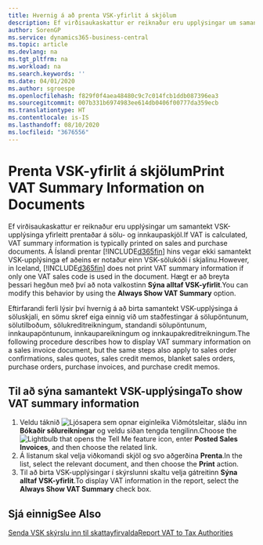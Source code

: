 ```yaml
---
title: Hvernig á að prenta VSK-yfirlit á skjölum
description: Ef virðisaukaskattur er reiknaður eru upplýsingar um samantekt VSK-upplýsinga yfirleitt prentaðar á sölu- og innkaupaskjöl.
author: SorenGP
ms.service: dynamics365-business-central
ms.topic: article
ms.devlang: na
ms.tgt_pltfrm: na
ms.workload: na
ms.search.keywords: ''
ms.date: 04/01/2020
ms.author: sgroespe
ms.openlocfilehash: f829f0f4aea48480c9c7c014fcb1ddb087396ea3
ms.sourcegitcommit: 007b331b6974983ee614db0406f00777da359ecb
ms.translationtype: HT
ms.contentlocale: is-IS
ms.lasthandoff: 08/10/2020
ms.locfileid: "3676556"
---
```

# <a name="print-vat-summary-information-on-documents"></a><span data-ttu-id="f9783-103">Prenta VSK-yfirlit á skjölum</span><span class="sxs-lookup"><span data-stu-id="f9783-103">Print VAT Summary Information on Documents</span></span>
<span data-ttu-id="f9783-104">Ef virðisaukaskattur er reiknaður eru upplýsingar um samantekt VSK-upplýsinga yfirleitt prentaðar á sölu- og innkaupaskjöl.</span><span class="sxs-lookup"><span data-stu-id="f9783-104">If VAT is calculated, VAT summary information is typically printed on sales and purchase documents.</span></span> <span data-ttu-id="f9783-105">Á Íslandi prentar [!INCLUDE[d365fin](../../includes/d365fin_md.md)] hins vegar ekki samantekt VSK-upplýsinga ef aðeins er notaður einn VSK-sölukóði í skjalinu.</span><span class="sxs-lookup"><span data-stu-id="f9783-105">However, in Iceland, [!INCLUDE[d365fin](../../includes/d365fin_md.md)] does not print VAT summary information if only one VAT sales code is used in the document.</span></span> <span data-ttu-id="f9783-106">Hægt er að breyta þessari hegðun með því að nota valkostinn **Sýna alltaf VSK-yfirlit**.</span><span class="sxs-lookup"><span data-stu-id="f9783-106">You can modify this behavior by using the **Always Show VAT Summary** option.</span></span>  

<span data-ttu-id="f9783-107">Eftirfarandi ferli lýsir því hvernig á að birta samantekt VSK-upplýsinga á söluskjali, en sömu skref eiga einnig við um staðfestingar á sölupöntunum, sölutilboðum, sölukreditreikningum, standandi sölupöntunum, innkaupapöntunum, innkaupareikningum og innkaupakreditreikningum.</span><span class="sxs-lookup"><span data-stu-id="f9783-107">The following procedure describes how to display VAT summary information on a sales invoice document, but the same steps also apply to sales order confirmations, sales quotes, sales credit memos, blanket sales orders, purchase orders, purchase invoices, and purchase credit memos.</span></span>  

## <a name="to-show-vat-summary-information"></a><span data-ttu-id="f9783-108">Til að sýna samantekt VSK-upplýsinga</span><span class="sxs-lookup"><span data-stu-id="f9783-108">To show VAT summary information</span></span>  

1.  <span data-ttu-id="f9783-109">Veldu táknið ![Ljósapera sem opnar eiginleika Viðmótsleitar](../../media/ui-search/search_small.png "Segðu mér hvað þú vilt gera"), sláðu inn **Bókaðir sölureikningar** og veldu síðan tengda tengilinn.</span><span class="sxs-lookup"><span data-stu-id="f9783-109">Choose the ![Lightbulb that opens the Tell Me feature](../../media/ui-search/search_small.png "Tell me what you want to do") icon, enter **Posted Sales Invoices**, and then choose the related link.</span></span>  
2.  <span data-ttu-id="f9783-110">Á listanum skal velja viðkomandi skjöl og svo aðgerðina **Prenta**.</span><span class="sxs-lookup"><span data-stu-id="f9783-110">In the list, select the relevant document, and then choose the **Print** action.</span></span>  
3.  <span data-ttu-id="f9783-111">Til að birta VSK-upplýsingar í skýrslunni skaltu velja gátreitinn **Sýna alltaf VSK-yfirlit**.</span><span class="sxs-lookup"><span data-stu-id="f9783-111">To display VAT information in the report, select the **Always Show VAT Summary** check box.</span></span>  

## <a name="see-also"></a><span data-ttu-id="f9783-112">Sjá einnig</span><span class="sxs-lookup"><span data-stu-id="f9783-112">See Also</span></span>  
[<span data-ttu-id="f9783-113">Senda VSK skýrslu inn til skattayfirvalda</span><span class="sxs-lookup"><span data-stu-id="f9783-113">Report VAT to Tax Authorities</span></span>](../../finance-how-report-vat.md)
